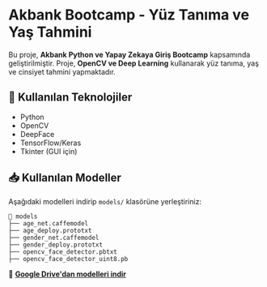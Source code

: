 # Akbank Bootcamp - Yüz Tanıma ve Yaş Tahmini

Bu proje, **Akbank Python ve Yapay Zekaya Giriş Bootcamp** kapsamında geliştirilmiştir. Proje, **OpenCV ve Deep Learning** kullanarak yüz tanıma, yaş ve cinsiyet tahmini yapmaktadır.

## 🚀 Kullanılan Teknolojiler
- Python
- OpenCV
- DeepFace
- TensorFlow/Keras
- Tkinter (GUI için)

## 📥 Kullanılan Modeller
Aşağıdaki modelleri indirip `models/` klasörüne yerleştiriniz:

```
📂 models
├── age_net.caffemodel
├── age_deploy.prototxt
├── gender_net.caffemodel
├── gender_deploy.prototxt
├── opencv_face_detector.pbtxt
├── opencv_face_detector_uint8.pb
```

📂 **[Google Drive'dan modelleri indir](https://drive.google.com/drive/folders/1bO-AvdSkI3iqJ8mR9W_MkSoEj4WUQquC?usp=drive_link)**

